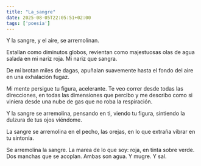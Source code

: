 ```yaml
---
title: "La_sangre"
date: 2025-08-05T22:05:51+02:00
tags: ['poesia']
---
```

 Y la sangre,
y el aire,
se arremolinan.

Estallan como diminutos globos,
revientan como majestuosas olas
de agua salada
en mi nariz roja.
Mi nariz que sangra.

De mí brotan miles de dagas,
apuñalan suavemente
hasta el fondo del aire
en una exhalación fugaz.

Mi mente persigue tu figura,
acelerante.
Te veo correr
desde todas las direcciones,
en todas las dimensiones
que percibo
y me describo
como si viniera
desde una nube de gas
que no roba la respiración.

Y la sangre se arremolina,
pensando en ti,
viendo tu figura,
sintiendo la dulzura
de tus ojos
viéndome.

La sangre se arremolina
en el pecho,
las orejas,
en lo que extraña vibrar
en tu sintonía.

Se arremolina
la sangre.
La marea de lo que soy:
roja,
en tinta sobre verde.
Dos manchas
que se acoplan.
Ambas son agua.
Y mugre.
Y sal.

